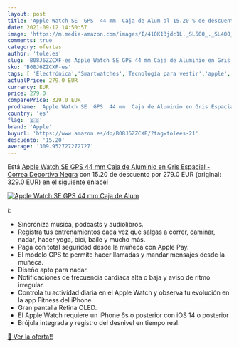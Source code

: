 ```yaml
---
layout: post
title: 'Apple Watch SE  GPS  44 mm  Caja de Alum al 15.20 % de descuento'
date: 2021-09-12 14:50:57
image: 'https://m.media-amazon.com/images/I/41OK13jdc1L._SL500_._SL400_.jpg'
comments: true
category: ofertas
author: 'tole.es'
slug: 'B08J6ZZCXF-es Apple Watch SE GPS 44 mm Caja de Aluminio en Gris Espacial...'
sku: 'B08J6ZZCXF-es'
tags: [ 'Electrónica','Smartwatches','Tecnología para vestir','apple', ]
actualPrice: 279.0 EUR
currency: EUR
price: 279.0
comparePrice: 329.0 EUR
prodname: 'Apple Watch SE  GPS  44 mm  Caja de Aluminio en Gris Espacial - Correa Deportiva Negra'
country: 'es'
flag: '🇪🇸'
brand: 'Apple'
buyurl: 'https://www.amazon.es/dp/B08J6ZZCXF/?tag=tolees-21'
descuento: '15.20'
average: '309.952727272727'
---
```


Está [Apple Watch SE  GPS  44 mm  Caja de Aluminio en Gris Espacial - Correa Deportiva Negra](https://www.amazon.es/dp/B08J6ZZCXF/?tag=tolees-21) con 15.20 de descuento por 279.0 EUR (original: 329.0 EUR) en el siguiente enlace!

[![Apple Watch SE  GPS  44 mm  Caja de Alum](https://m.media-amazon.com/images/I/41OK13jdc1L._SL500_._SL400_.jpg)](https://www.amazon.es/dp/B08J6ZZCXF/?tag=tolees-21)

ℹ️:

- Sincroniza música, podcasts y audiolibros.
- Registra tus entrenamientos cada vez que salgas a correr, caminar, nadar, hacer yoga, bici, baile y mucho más.
- Paga con total seguridad desde la muñeca con Apple Pay.
- El modelo GPS te permite hacer llamadas y mandar mensajes desde la muñeca.
- Diseño apto para nadar.
- Notificaciones de frecuencia cardiaca alta o baja y aviso de ritmo irregular.
- Controla tu actividad diaria en el Apple Watch y observa tu evolución en la app Fitness del iPhone.
- Gran pantalla Retina OLED.
- El Apple Watch requiere un iPhone 6s o posterior con iOS 14 o posterior
- Brújula integrada y registro del desnivel en tiempo real.

[🛒 Ver la oferta!!](https://www.amazon.es/dp/B08J6ZZCXF/?tag=tolees-21)
